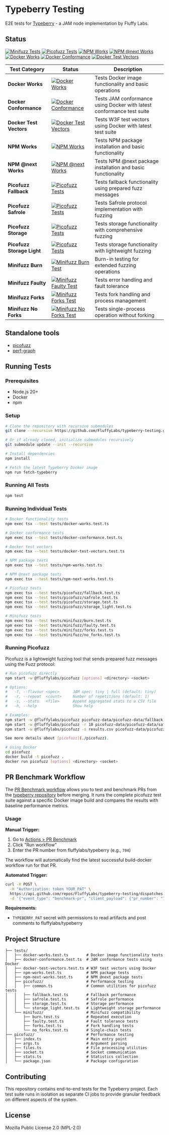 # Typeberry Testing

E2E tests for [Typeberry](https://github.com/FluffyLabs/typeberry) - a JAM node implementation by Fluffy Labs.

## Status

[![Minifuzz Tests](https://github.com/FluffyLabs/typeberry-testing/actions/workflows/minifuzz.yml/badge.svg)](https://github.com/FluffyLabs/typeberry-testing/actions/workflows/minifuzz.yml)
[![Picofuzz Tests](https://github.com/FluffyLabs/typeberry-testing/actions/workflows/picofuzz.yml/badge.svg)](https://github.com/FluffyLabs/typeberry-testing/actions/workflows/picofuzz.yml)
[![NPM Works](https://github.com/FluffyLabs/typeberry-testing/actions/workflows/npm-works.yml/badge.svg)](https://github.com/FluffyLabs/typeberry-testing/actions/workflows/npm-works.yml)
[![NPM @next Works](https://github.com/FluffyLabs/typeberry-testing/actions/workflows/npm-next-works.yml/badge.svg)](https://github.com/FluffyLabs/typeberry-testing/actions/workflows/npm-next-works.yml)
[![Docker Works](https://github.com/FluffyLabs/typeberry-testing/actions/workflows/docker-works.yml/badge.svg)](https://github.com/FluffyLabs/typeberry-testing/actions/workflows/docker-works.yml)
[![Docker Conformance](https://github.com/FluffyLabs/typeberry-testing/actions/workflows/docker-conformance.yml/badge.svg)](https://github.com/FluffyLabs/typeberry-testing/actions/workflows/docker-conformance.yml)
[![Docker Test Vectors](https://github.com/FluffyLabs/typeberry-testing/actions/workflows/docker-test-vectors.yml/badge.svg)](https://github.com/FluffyLabs/typeberry-testing/actions/workflows/docker-test-vectors.yml)

| Test Category | Status | Description |
|---------------|--------|-------------|
| **Docker Works** | [![Docker Works](https://github.com/FluffyLabs/typeberry-testing/actions/workflows/docker-works.yml/badge.svg)](https://github.com/FluffyLabs/typeberry-testing/actions/workflows/docker-works.yml) | Tests Docker image functionality and basic operations |
| **Docker Conformance** | [![Docker Conformance](https://github.com/FluffyLabs/typeberry-testing/actions/workflows/docker-conformance.yml/badge.svg)](https://github.com/FluffyLabs/typeberry-testing/actions/workflows/docker-conformance.yml) | Tests JAM conformance using Docker with latest conformance test suite |
| **Docker Test Vectors** | [![Docker Test Vectors](https://github.com/FluffyLabs/typeberry-testing/actions/workflows/docker-test-vectors.yml/badge.svg)](https://github.com/FluffyLabs/typeberry-testing/actions/workflows/docker-test-vectors.yml) | Tests W3F test vectors using Docker with latest test suite |
| **NPM Works** | [![NPM Works](https://github.com/FluffyLabs/typeberry-testing/actions/workflows/npm-works.yml/badge.svg)](https://github.com/FluffyLabs/typeberry-testing/actions/workflows/npm-works.yml) | Tests NPM package installation and basic functionality |
| **NPM @next Works** | [![NPM @next Works](https://github.com/FluffyLabs/typeberry-testing/actions/workflows/npm-next-works.yml/badge.svg)](https://github.com/FluffyLabs/typeberry-testing/actions/workflows/npm-next-works.yml) | Tests NPM @next package installation and basic functionality |
| **Picofuzz Fallback** | [![Picofuzz Tests](https://github.com/FluffyLabs/typeberry-testing/actions/workflows/picofuzz.yml/badge.svg)](https://github.com/FluffyLabs/typeberry-testing/actions/workflows/picofuzz.yml) | Tests fallback functionality using prepared fuzz messages |
| **Picofuzz Safrole** | [![Picofuzz Tests](https://github.com/FluffyLabs/typeberry-testing/actions/workflows/picofuzz.yml/badge.svg)](https://github.com/FluffyLabs/typeberry-testing/actions/workflows/picofuzz.yml) | Tests Safrole protocol implementation with fuzzing |
| **Picofuzz Storage** | [![Picofuzz Tests](https://github.com/FluffyLabs/typeberry-testing/actions/workflows/picofuzz.yml/badge.svg)](https://github.com/FluffyLabs/typeberry-testing/actions/workflows/picofuzz.yml) | Tests storage functionality with comprehensive fuzzing |
| **Picofuzz Storage Light** | [![Picofuzz Tests](https://github.com/FluffyLabs/typeberry-testing/actions/workflows/picofuzz.yml/badge.svg)](https://github.com/FluffyLabs/typeberry-testing/actions/workflows/picofuzz.yml) | Tests storage functionality with lightweight fuzzing |
| **Minifuzz Burn** | [![Minifuzz Burn Test](https://github.com/FluffyLabs/typeberry-testing/actions/workflows/minifuzz.yml/badge.svg?job=minifuzz-burn)](https://github.com/FluffyLabs/typeberry-testing/actions/workflows/minifuzz.yml) | Burn-in testing for extended fuzzing operations |
| **Minifuzz Faulty** | [![Minifuzz Faulty Test](https://github.com/FluffyLabs/typeberry-testing/actions/workflows/minifuzz.yml/badge.svg?job=minifuzz-faulty)](https://github.com/FluffyLabs/typeberry-testing/actions/workflows/minifuzz.yml) | Tests error handling and fault tolerance |
| **Minifuzz Forks** | [![Minifuzz Forks Test](https://github.com/FluffyLabs/typeberry-testing/actions/workflows/minifuzz.yml/badge.svg?job=minifuzz-forks)](https://github.com/FluffyLabs/typeberry-testing/actions/workflows/minifuzz.yml) | Tests fork handling and process management |
| **Minifuzz No Forks** | [![Minifuzz No Forks Test](https://github.com/FluffyLabs/typeberry-testing/actions/workflows/minifuzz.yml/badge.svg?job=minifuzz-no-forks)](https://github.com/FluffyLabs/typeberry-testing/actions/workflows/minifuzz.yml) | Tests single-process operation without forking |


## Standalone tools

- [picofuzz](./picofuzz)
- [perf-graph](./perf-graph)

## Running Tests

### Prerequisites

- Node.js 20+
- Docker
- npm

### Setup

```bash
# Clone the repository with recursive submodules
git clone --recursive https://github.com/FluffyLabs/typeberry-testing.git

# Or if already cloned, initialize submodules recursively
git submodule update --init --recursive

# Install dependencies
npm install

# Fetch the latest Typeberry Docker image
npm run fetch-typeberry
```

### Running All Tests

```bash
npm test
```

### Running Individual Tests

```bash
# Docker functionality tests
npm exec tsx --test tests/docker-works.test.ts

# Docker conformance tests
npm exec tsx --test tests/docker-conformance.test.ts

# Docker test vectors
npm exec tsx --test tests/docker-test-vectors.test.ts

# NPM package tests
npm exec tsx --test tests/npm-works.test.ts

# NPM @next package tests
npm exec tsx --test tests/npm-next-works.test.ts

# Picofuzz tests
npm exec tsx --test tests/picofuzz/fallback.test.ts
npm exec tsx --test tests/picofuzz/safrole.test.ts
npm exec tsx --test tests/picofuzz/storage.test.ts
npm exec tsx --test tests/picofuzz/storage_light.test.ts

# Minifuzz tests
npm exec tsx --test tests/minifuzz/burn.test.ts
npm exec tsx --test tests/minifuzz/faulty.test.ts
npm exec tsx --test tests/minifuzz/forks.test.ts
npm exec tsx --test tests/minifuzz/no_forks.test.ts
```

### Running Picofuzz

Picofuzz is a lightweight fuzzing tool that sends prepared fuzz messages using the Fuzz protocol:

```bash
# Run picofuzz directly
npm start -w @fluffylabs/picofuzz [options] <directory> <socket>

# Options:
#   -f, --flavour <spec>      JAM spec: tiny | full (default: tiny)
#   -r, --repeat  <count>     Number of repetitions (default: 1)
#   -s, --stats   <file>      Append aggregated stats to a CSV file
#   -h, --help                Show help

# Examples:
npm start -w @fluffylabs/picofuzz picofuzz-data/picofuzz-data/fallback /tmp/jam_target.sock
npm start -w @fluffylabs/picofuzz -r 10 picofuzz-data/picofuzz-data/safrole /tmp/jam_target.sock
npm start -w @fluffylabs/picofuzz -s results.csv picofuzz-data/picofuzz-data/storage /tmp/jam_target.sock

See more details about [picofuzz](./picofuzz).

# Using Docker
cd picofuzz
docker build -t picofuzz .
docker run picofuzz [options] <directory> <socket>
```

## PR Benchmark Workflow

The [PR Benchmark workflow](./.github/workflows/pr-benchmark.yml) allows you to test and benchmark PRs from the [typeberry repository](https://github.com/FluffyLabs/typeberry) before merging. It runs the complete picofuzz test suite against a specific Docker image build and compares the results with baseline performance metrics.

### Usage

**Manual Trigger:**
1. Go to [Actions > PR Benchmark](https://github.com/FluffyLabs/typeberry-testing/actions/workflows/pr-benchmark.yml)
2. Click "Run workflow"
3. Enter the PR number from fluffylabs/typeberry (e.g., `704`)

The workflow will automatically find the latest successful build-docker workflow run for that PR.

**Automated Trigger:**
```bash
curl -X POST \
  -H "Authorization: token YOUR_PAT" \
  https://api.github.com/repos/FluffyLabs/typeberry-testing/dispatches \
  -d '{"event_type": "benchmark-pr", "client_payload": {"pr_number": "704"}}'
```

**Requirements:**
- `TYPEBERRY_PAT` secret with permissions to read artifacts and post comments to fluffylabs/typeberry

## Project Structure

```
├── tests/
│   ├── docker-works.test.ts        # Docker image functionality tests
│   ├── docker-conformance.test.ts  # JAM conformance tests using Docker
│   ├── docker-test-vectors.test.ts # W3F test vectors using Docker
│   ├── npm-works.test.ts           # NPM package tests
│   ├── npm-next-works.test.ts      # NPM @next package tests
│   ├── picofuzz/                   # Performance testing
│   │   ├── common.ts               # Common utilities for picofuzz tests
│   │   ├── fallback.test.ts        # Fallback performance
│   │   ├── safrole.test.ts         # Safrole performance
│   │   ├── storage.test.ts         # Storage performance
│   │   └── storage_light.test.ts   # Lightweight storage performance
│   └── minifuzz/                   # Minifuzz compatibility
│       ├── burn.test.ts            # Repeated execution
│       ├── faulty.test.ts          # Fault tolerance tests
│       ├── forks.test.ts           # Fork handling tests
│       └── no_forks.test.ts        # Single-chain tests
├── picofuzz/                       # Performance testing
│   ├── index.ts                    # Main entry point
│   ├── args.ts                     # Argument parsing
│   ├── files.ts                    # File processing utilities
│   ├── socket.ts                   # Socket communication
│   ├── stats.ts                    # Statistics collection
│   └── package.json                # Package configuration
```

## Contributing

This repository contains end-to-end tests for the Typeberry project. Each test suite runs in isolation as separate CI jobs to provide granular feedback on different aspects of the system.

## License

Mozilla Public License 2.0 (MPL-2.0)
